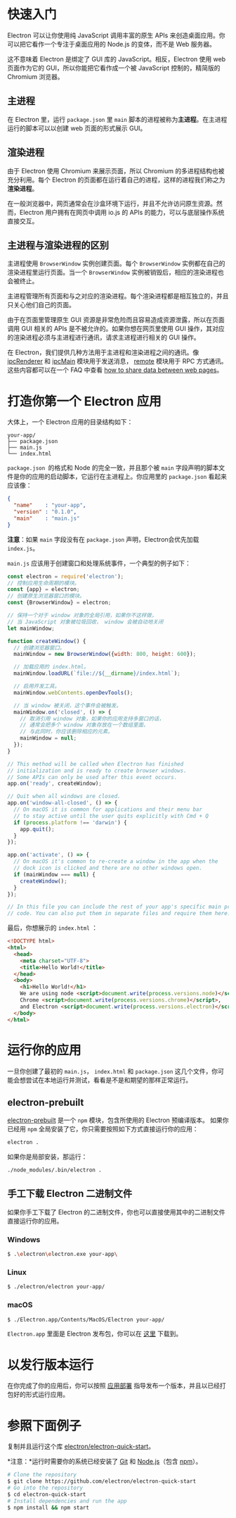 # 快速入门

Electron 可以让你使用纯 JavaScript 调用丰富的原生 APIs 来创造桌面应用。你可以把它看作一个专注于桌面应用的 Node.js 的变体，而不是 Web 服务器。

这不意味着 Electron 是绑定了 GUI 库的 JavaScript。相反，Electron 使用 web 页面作为它的 GUI，所以你能把它看作成一个被 JavaScript 控制的，精简版的 Chromium 浏览器。

## 主进程
在 Electron 里，运行 `package.json` 里 `main` 脚本的进程被称为**主进程**。在主进程运行的脚本可以以创建 web 页面的形式展示 GUI。

## 渲染进程
由于 Electron 使用 Chromium 来展示页面，所以 Chromium 的多进程结构也被充分利用。每个 Electron 的页面都在运行着自己的进程，这样的进程我们称之为**渲染进程**。

在一般浏览器中，网页通常会在沙盒环境下运行，并且不允许访问原生资源。然而，Electron 用户拥有在网页中调用 io.js 的 APIs 的能力，可以与底层操作系统直接交互。

## 主进程与渲染进程的区别
主进程使用 `BrowserWindow` 实例创建页面。每个 `BrowserWindow` 实例都在自己的渲染进程里运行页面。当一个 `BrowserWindow` 实例被销毁后，相应的渲染进程也会被终止。

主进程管理所有页面和与之对应的渲染进程。每个渲染进程都是相互独立的，并且只关心他们自己的页面。

由于在页面里管理原生 GUI 资源是非常危险而且容易造成资源泄露，所以在页面调用 GUI 相关的 APIs 是不被允许的。如果你想在网页里使用 GUI 操作，其对应的渲染进程必须与主进程进行通讯，请求主进程进行相关的 GUI 操作。

在 Electron，我们提供几种方法用于主进程和渲染进程之间的通讯。像 [ipcRenderer][1] 和 [ipcMain][2] 模块用于发送消息， [remote][3] 模块用于 RPC 方式通讯。这些内容都可以在一个 FAQ 中查看 [how to share data between web pages][4]。

# 打造你第一个 Electron 应用
大体上，一个 Electron 应用的目录结构如下：
````
your-app/
├── package.json
├── main.js
└── index.html
````
`package.json `的格式和 Node 的完全一致，并且那个被 `main` 字段声明的脚本文件是你的应用的启动脚本，它运行在主进程上。你应用里的 `package.json` 看起来应该像：
```json
{
  "name"    : "your-app",
  "version" : "0.1.0",
  "main"    : "main.js"
}
```
**注意**：如果 `main` 字段没有在 `package.json` 声明，Electron会优先加载 `index.js`。

`main.js` 应该用于创建窗口和处理系统事件，一个典型的例子如下：
```javascript
const electron = require('electron');
// 控制应用生命周期的模块。
const {app} = electron;
// 创建原生浏览器窗口的模块。
const {BrowserWindow} = electron;

// 保持一个对于 window 对象的全局引用，如果你不这样做，
// 当 JavaScript 对象被垃圾回收， window 会被自动地关闭
let mainWindow;

function createWindow() {
  // 创建浏览器窗口。
  mainWindow = new BrowserWindow({width: 800, height: 600});

  // 加载应用的 index.html。
  mainWindow.loadURL(`file://${__dirname}/index.html`);

  // 启用开发工具。
  mainWindow.webContents.openDevTools();

  // 当 window 被关闭，这个事件会被触发。
  mainWindow.on('closed', () => {
    // 取消引用 window 对象，如果你的应用支持多窗口的话，
    // 通常会把多个 window 对象存放在一个数组里面，
    // 与此同时，你应该删除相应的元素。
    mainWindow = null;
  });
}

// This method will be called when Electron has finished
// initialization and is ready to create browser windows.
// Some APIs can only be used after this event occurs.
app.on('ready', createWindow);

// Quit when all windows are closed.
app.on('window-all-closed', () => {
  // On macOS it is common for applications and their menu bar
  // to stay active until the user quits explicitly with Cmd + Q
  if (process.platform !== 'darwin') {
    app.quit();
  }
});

app.on('activate', () => {
  // On macOS it's common to re-create a window in the app when the
  // dock icon is clicked and there are no other windows open.
  if (mainWindow === null) {
    createWindow();
  }
});

// In this file you can include the rest of your app's specific main process
// code. You can also put them in separate files and require them here.
```
最后，你想展示的 `index.html` ：
```html
<!DOCTYPE html>
<html>
  <head>
    <meta charset="UTF-8">
    <title>Hello World!</title>
  </head>
  <body>
    <h1>Hello World!</h1>
    We are using node <script>document.write(process.versions.node)</script>,
    Chrome <script>document.write(process.versions.chrome)</script>,
    and Electron <script>document.write(process.versions.electron)</script>.
  </body>
</html>
```

# 运行你的应用
一旦你创建了最初的 `main.js`， `index.html` 和 `package.json` 这几个文件，你可能会想尝试在本地运行并测试，看看是不是和期望的那样正常运行。

## electron-prebuilt
[electron-prebuilt][5] 是一个 `npm` 模块，包含所使用的 Electron 预编译版本。
如果你已经用 `npm` 全局安装了它，你只需要按照如下方式直接运行你的应用：
```bash
electron .
```
如果你是局部安装，那运行：
```bash
./node_modules/.bin/electron .
```

## 手工下载 Electron 二进制文件
如果你手工下载了 Electron 的二进制文件，你也可以直接使用其中的二进制文件直接运行你的应用。
### Windows
```bash
$ .\electron\electron.exe your-app\
```
### Linux
```bash
$ ./electron/electron your-app/
```
### macOS
```bash
$ ./Electron.app/Contents/MacOS/Electron your-app/
```
`Electron.app` 里面是 Electron 发布包，你可以在 [这里][6] 下载到。

# 以发行版本运行
在你完成了你的应用后，你可以按照 [应用部署][7] 指导发布一个版本，并且以已经打包好的形式运行应用。

# 参照下面例子
复制并且运行这个库 [electron/electron-quick-start][8]。

*注意：*运行时需要你的系统已经安装了 [Git][9] 和 [Node.js][10]（包含 [npm][11]）。

```bash
# Clone the repository
$ git clone https://github.com/electron/electron-quick-start
# Go into the repository
$ cd electron-quick-start
# Install dependencies and run the app
$ npm install && npm start
```
  [1]: https://github.com/electron/electron/blob/v1.1.3/docs/api/ipc-renderer.md
  [2]: https://github.com/electron/electron/blob/v1.1.3/docs/api/ipc-main.md
  [3]: https://github.com/electron/electron/blob/v1.1.3/docs/api/remote.md
  [4]: https://github.com/electron/electron/blob/v1.1.3/docs/faq/electron-faq.md#how-to-share-data-between-web-pages
  [5]: https://github.com/electron-userland/electron-prebuilt
  [6]: https://github.com/electron/electron/releases
  [7]: https://github.com/electron/electron/blob/v1.1.3/docs/tutorial/application-distribution.md
  [8]: https://github.com/electron/electron-quick-start
  [9]: https://git-scm.com/
  [10]: https://nodejs.org/en/download/
  [11]: https://www.npmjs.com/
